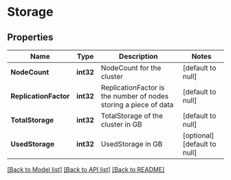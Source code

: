 # Storage

## Properties
Name | Type | Description | Notes
------------ | ------------- | ------------- | -------------
**NodeCount** | **int32** | NodeCount for the cluster | [default to null]
**ReplicationFactor** | **int32** | ReplicationFactor is the number of nodes storing a piece of data | [default to null]
**TotalStorage** | **int32** | TotalStorage of the cluster in GB | [default to null]
**UsedStorage** | **int32** | UsedStorage in GB | [optional] [default to null]

[[Back to Model list]](../README.md#documentation-for-models) [[Back to API list]](../README.md#documentation-for-api-endpoints) [[Back to README]](../README.md)

